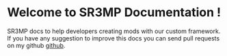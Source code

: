 # Welcome to SR3MP Documentation !

SR3MP docs to help developers creating mods with our custom framework. If you have any suggestion to improve this docs you can send pull requests on my github [github](https://github.com/K3rhos/SR3MP-Docs).
